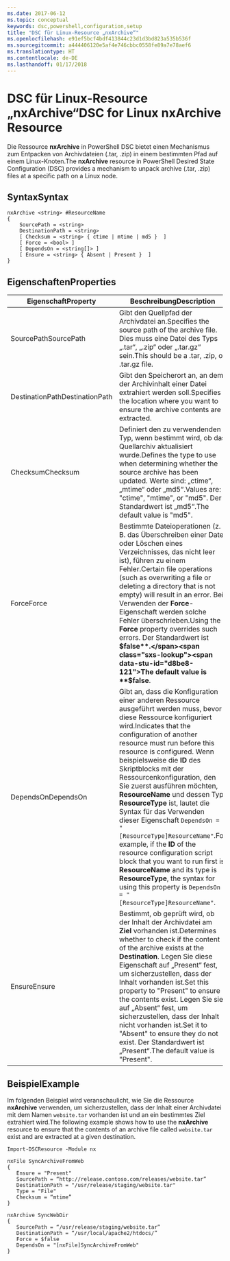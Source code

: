 ```yaml
---
ms.date: 2017-06-12
ms.topic: conceptual
keywords: dsc,powershell,configuration,setup
title: "DSC für Linux-Resource „nxArchive“"
ms.openlocfilehash: e91ef5bcf4bdf413844c23d1d3bd823a535b536f
ms.sourcegitcommit: a444406120e5af4e746cbbc0558fe89a7e78aef6
ms.translationtype: HT
ms.contentlocale: de-DE
ms.lasthandoff: 01/17/2018
---
```

# <a name="dsc-for-linux-nxarchive-resource"></a><span data-ttu-id="d8be8-103">DSC für Linux-Resource „nxArchive“</span><span class="sxs-lookup"><span data-stu-id="d8be8-103">DSC for Linux nxArchive Resource</span></span>

<span data-ttu-id="d8be8-104">Die Ressource **nxArchive** in PowerShell DSC bietet einen Mechanismus zum Entpacken von Archivdateien (.tar, .zip) in einem bestimmten Pfad auf einem Linux-Knoten.</span><span class="sxs-lookup"><span data-stu-id="d8be8-104">The **nxArchive** resource in PowerShell Desired State Configuration (DSC) provides a mechanism to unpack archive (.tar, .zip) files at a specific path on a Linux node.</span></span>

## <a name="syntax"></a><span data-ttu-id="d8be8-105">Syntax</span><span class="sxs-lookup"><span data-stu-id="d8be8-105">Syntax</span></span>

```
nxArchive <string> #ResourceName
{
    SourcePath = <string>
    DestinationPath = <string>
    [ Checksum = <string> { ctime | mtime | md5 }  ]
    [ Force = <bool> ]
    [ DependsOn = <string[]> ]
    [ Ensure = <string> { Absent | Present }  ]
}
```

## <a name="properties"></a><span data-ttu-id="d8be8-106">Eigenschaften</span><span class="sxs-lookup"><span data-stu-id="d8be8-106">Properties</span></span>

|  <span data-ttu-id="d8be8-107">Eigenschaft</span><span class="sxs-lookup"><span data-stu-id="d8be8-107">Property</span></span> |  <span data-ttu-id="d8be8-108">Beschreibung</span><span class="sxs-lookup"><span data-stu-id="d8be8-108">Description</span></span> | 
|---|---|
| <span data-ttu-id="d8be8-109">SourcePath</span><span class="sxs-lookup"><span data-stu-id="d8be8-109">SourcePath</span></span>| <span data-ttu-id="d8be8-110">Gibt den Quellpfad der Archivdatei an.</span><span class="sxs-lookup"><span data-stu-id="d8be8-110">Specifies the source path of the archive file.</span></span> <span data-ttu-id="d8be8-111">Dies muss eine Datei des Typs „.tar“, „.zip“ oder „.tar.gz“ sein.</span><span class="sxs-lookup"><span data-stu-id="d8be8-111">This should be a .tar, .zip, or .tar.gz file.</span></span> | 
| <span data-ttu-id="d8be8-112">DestinationPath</span><span class="sxs-lookup"><span data-stu-id="d8be8-112">DestinationPath</span></span>| <span data-ttu-id="d8be8-113">Gibt den Speicherort an, an dem der Archivinhalt einer Datei extrahiert werden soll.</span><span class="sxs-lookup"><span data-stu-id="d8be8-113">Specifies the location where you want to ensure the archive contents are extracted.</span></span>| 
| <span data-ttu-id="d8be8-114">Checksum</span><span class="sxs-lookup"><span data-stu-id="d8be8-114">Checksum</span></span>| <span data-ttu-id="d8be8-115">Definiert den zu verwendenden Typ, wenn bestimmt wird, ob das Quellarchiv aktualisiert wurde.</span><span class="sxs-lookup"><span data-stu-id="d8be8-115">Defines the type to use when determining whether the source archive has been updated.</span></span> <span data-ttu-id="d8be8-116">Werte sind: „ctime“, „mtime“ oder „md5“.</span><span class="sxs-lookup"><span data-stu-id="d8be8-116">Values are: "ctime", "mtime", or "md5".</span></span> <span data-ttu-id="d8be8-117">Der Standardwert ist „md5“.</span><span class="sxs-lookup"><span data-stu-id="d8be8-117">The default value is "md5".</span></span>| 
| <span data-ttu-id="d8be8-118">Force</span><span class="sxs-lookup"><span data-stu-id="d8be8-118">Force</span></span>| <span data-ttu-id="d8be8-119">Bestimmte Dateioperationen (z. B. das Überschreiben einer Datei oder Löschen eines Verzeichnisses, das nicht leer ist), führen zu einem Fehler.</span><span class="sxs-lookup"><span data-stu-id="d8be8-119">Certain file operations (such as overwriting a file or deleting a directory that is not empty) will result in an error.</span></span> <span data-ttu-id="d8be8-120">Bei Verwenden der **Force**-Eigenschaft werden solche Fehler überschrieben.</span><span class="sxs-lookup"><span data-stu-id="d8be8-120">Using the **Force** property overrides such errors.</span></span> <span data-ttu-id="d8be8-121">Der Standardwert ist **$false**.</span><span class="sxs-lookup"><span data-stu-id="d8be8-121">The default value is **$false**.</span></span>| 
| <span data-ttu-id="d8be8-122">DependsOn</span><span class="sxs-lookup"><span data-stu-id="d8be8-122">DependsOn</span></span> | <span data-ttu-id="d8be8-123">Gibt an, dass die Konfiguration einer anderen Ressource ausgeführt werden muss, bevor diese Ressource konfiguriert wird.</span><span class="sxs-lookup"><span data-stu-id="d8be8-123">Indicates that the configuration of another resource must run before this resource is configured.</span></span> <span data-ttu-id="d8be8-124">Wenn beispielsweise die **ID** des Skriptblocks mit der Ressourcenkonfiguration, den Sie zuerst ausführen möchten, **ResourceName** und dessen Typ **ResourceType** ist, lautet die Syntax für das Verwenden dieser Eigenschaft `DependsOn = "[ResourceType]ResourceName"`.</span><span class="sxs-lookup"><span data-stu-id="d8be8-124">For example, if the **ID** of the resource configuration script block that you want to run first is **ResourceName** and its type is **ResourceType**, the syntax for using this property is `DependsOn = "[ResourceType]ResourceName"`.</span></span>| 
| <span data-ttu-id="d8be8-125">Ensure</span><span class="sxs-lookup"><span data-stu-id="d8be8-125">Ensure</span></span>| <span data-ttu-id="d8be8-126">Bestimmt, ob geprüft wird, ob der Inhalt der Archivdatei am **Ziel** vorhanden ist.</span><span class="sxs-lookup"><span data-stu-id="d8be8-126">Determines whether to check if the content of the archive exists at the **Destination**.</span></span> <span data-ttu-id="d8be8-127">Legen Sie diese Eigenschaft auf „Present“ fest, um sicherzustellen, dass der Inhalt vorhanden ist.</span><span class="sxs-lookup"><span data-stu-id="d8be8-127">Set this property to "Present" to ensure the contents exist.</span></span> <span data-ttu-id="d8be8-128">Legen Sie sie auf „Absent“ fest, um sicherzustellen, dass der Inhalt nicht vorhanden ist.</span><span class="sxs-lookup"><span data-stu-id="d8be8-128">Set it to "Absent" to ensure they do not exist.</span></span> <span data-ttu-id="d8be8-129">Der Standardwert ist „Present“.</span><span class="sxs-lookup"><span data-stu-id="d8be8-129">The default value is "Present".</span></span>| 

## <a name="example"></a><span data-ttu-id="d8be8-130">Beispiel</span><span class="sxs-lookup"><span data-stu-id="d8be8-130">Example</span></span>

<span data-ttu-id="d8be8-131">Im folgenden Beispiel wird veranschaulicht, wie Sie die Ressource **nxArchive** verwenden, um sicherzustellen, dass der Inhalt einer Archivdatei mit dem Namen `website.tar` vorhanden ist und an ein bestimmtes Ziel extrahiert wird.</span><span class="sxs-lookup"><span data-stu-id="d8be8-131">The following example shows how to use the **nxArchive** resource to ensure that the contents of an archive file called `website.tar` exist and are extracted at a given destination.</span></span>

```
Import-DSCResource -Module nx 

nxFile SyncArchiveFromWeb
{
   Ensure = "Present"
   SourcePath = “http://release.contoso.com/releases/website.tar”
   DestinationPath = "/usr/release/staging/website.tar"
   Type = "File"
   Checksum = “mtime”
}

nxArchive SyncWebDir
{
   SourcePath = “/usr/release/staging/website.tar”
   DestinationPath = “/usr/local/apache2/htdocs/”
   Force = $false
   DependsOn = "[nxFile]SyncArchiveFromWeb"
} 
```

